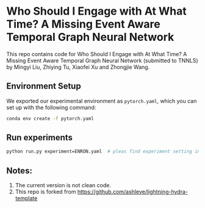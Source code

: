 # Who Should I Engage with At What Time? A Missing Event Aware Temporal Graph Neural Network

This repo contains code for Who Should I Engage with At What Time? A Missing Event Aware Temporal Graph Neural Network (submitted to TNNLS) by Mingyi Liu, Zhiying Tu, Xiaofei Xu and Zhongjie Wang.

## Environment Setup

We exported our experimental environment as `pytorch.yaml`, which you can set up with the following command:

```bash
conda env create -f pytorch.yaml
```

## Run experiments

```bash
python run.py experiment=ENRON.yaml  # pleas find experiment setting in configs/experiments
```

## Notes:
1. The current version is not clean code. 
2. This repo is forked from https://github.com/ashleve/lightning-hydra-template